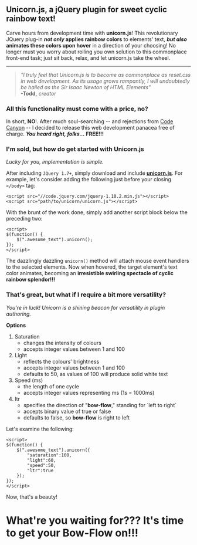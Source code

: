 ## Unicorn.js, a jQuery plugin for sweet cyclic rainbow text!
Carve hours from development time with **unicorn.js**! This revolutionary JQuery plug-in ***not only* applies rainbow colors** to elements' text, ***but also* animates these colors upon hover** in a direction of your choosing! No longer must you worry about rolling you own solution to this commonplace front-end task; just sit back, relax, and let unicorn.js take the wheel. 

----------

> *"I truly feel that Unicorn.js is to become as commonplace as reset.css in web development. As its usage grows rampantly, I will undoubtedly be hailed as the Sir Isaac Newton of HTML Elements"*  <br> **-Todd,** *creator*

### All this functionality must come with a price, no?
In short, **NO**!. After much soul-searching -- and rejections from [Code Canyon][2] -- I decided to release this web development panacea free of charge. ***You heard right, folks...* FREE!!!** 

### I'm sold, but how do get started with Unicorn.js
*Lucky for you, implementation is simple.*

After including `JQuery 1.7+`, simply download and include [**<strong>unicorn.js</strong>**][2]. For example, let's consider adding the following just before your closing `</body>` tag:

    <script src="//code.jquery.com/jquery-1.10.2.min.js"></script>
    <script src="path/to/unicorn/unicorn.js"></script>

With the brunt of the work done, simply add another script block below the preceding two:

    <script>
    $(function() {
        $(".awesome_text").unicorn();
    });
    </script>

The dazzlingly dazzling `unicorn()` method will attach mouse event handlers to the selected elements. Now when hovered, the target element's text color animates, becoming an **irresistible swirling spectacle of cyclic rainbow splendor!!!**

### That's great, but what if I require a bit more versatility?

*You're in luck! Unicorn is a shining beacon for versatility in plugin authoring.*

**Options**

<ol><li>Saturation<ul><li>changes the intensity of colours<li>accepts integer values between 1 and 100</li></ul></li><li>Light<ul><li>reflects the colours' brightness<li>accepts integer values between 1 and 100</li><li>defaults to 50, as values of 100 will produce solid white text</li></ul></li><li>Speed (ms)<ul><li>the length of one cycle<li>accepts integer values representing ms (1s = 1000ms)</li></ul></li><li>ltr<ul><li>specifies the direction of "<strong>bow-flow</strong>," standing for `left to right`<li>accepts binary value of true or false</li><li>defaults to false, so <strong>bow-flow</strong> is right to left</li></ul></li></ol>

Let's examine the following:

    <script>
    $(function() {
        $(".awesome_text").unicorn({
            "saturation":100,
            "light":60,
            "speed":50,
            "ltr":true
        });
    });
    </script>


Now, that's a beauty!

# What're you waiting for??? It's time to get your Bow-Flow on!!!
<br>
<br>
 
  [1]: http://codecanyon.net/
  [2]: https://raw2.github.com/toddpress/Unicorn-js/master/unicorn.js
